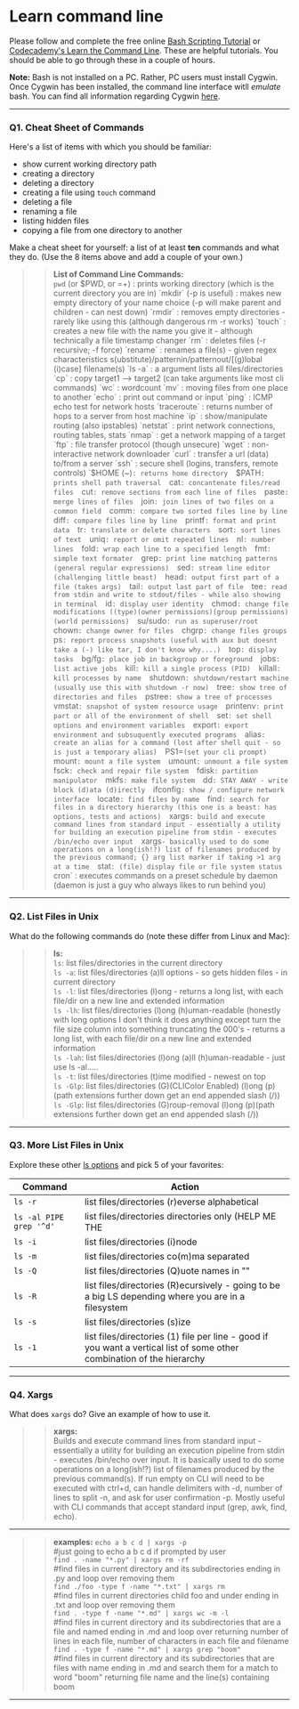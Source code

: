# Learn command line

Please follow and complete the free online [Bash Scripting Tutorial](https://ryanstutorials.net/bash-scripting-tutorial/) or [Codecademy's Learn the Command Line](https://www.codecademy.com/learn/learn-the-command-line). These are helpful tutorials. You should be able to go through these in a couple of hours.

**Note:** Bash is not installed on a PC. Rather, PC users must install Cygwin. Once Cygwin has been installed, the command line interface witll _emulate_ bash. You can find all information regarding Cygwin [here](https://www.cygwin.com/).

---

### Q1.  Cheat Sheet of Commands  

Here's a list of items with which you should be familiar:  
* show current working directory path
* creating a directory
* deleting a directory
* creating a file using `touch` command
* deleting a file
* renaming a file
* listing hidden files
* copying a file from one directory to another

Make a cheat sheet for yourself: a list of at least **ten** commands and what they do.  (Use the 8 items above and add a couple of your own.)  

> > **List of Command Line Commands:**  
`pwd` (or $PWD, or =+) : prints working directory (which is the current directory you are in)  
`mkdir` (-p is useful) : makes new empty directory of your name choice (-p will make parent and children - can nest down)  
`rmdir` : removes empty directories -rarely like using this (although dangerous rm -r works)  
`touch` : creates a new file with the name you give it - although technically a file timestamp changer  
`rm` : deletes files (-r recursive; -f force)  
`rename` : renames a file(s) - given regex characteristics s(ubstitute)/patternin/patternout/[(g)lobal (i)case] filename(s)  
`ls -a` : a argument lists all files/directories  
`cp` : copy target1 --> target2 (can take arguments like most cli commands)  
`wc` : wordcount  
`mv` : moving files from one place to another  
`echo` : print out command or input  
`ping` : ICMP echo test for network hosts  
`traceroute` : returns number of hops to a server from host machine  
`ip` : show/manipulate routing (also ipstables)  
`netstat` : print network connections, routing tables, stats  
`nmap` : get a network mapping of a target  
`ftp` : file transfer protocol (though unsecure)  
`wget` : non-interactive network downloader  
`curl` : transfer a url (data) to/from a server  
`ssh` : secure shell (logins, transfers, remote controls)  
`$HOME (~)` : returns home directory  
`$PATH` : prints shell path traversal  
`cat` : concantenate files/read files  
`cut` : remove sections from each line of files  
`paste` : merge lines of files  
`join` : join lines of two files on a common field  
`comm` : compare two sorted files line by line  
`diff` : compare files line by line  
`printf` : format and print data  
`tr` : translate or delete characters  
`sort` : sort lines of text  
`uniq` : report or omit repeated lines  
`nl` : number lines  
`fold` : wrap each line to a specified length  
`fmt` : simple text formater  
`grep` : print line matching patterns (general regular expressions)  
`sed` : stream line editor (challenging little beast)  
`head` : output first part of a file (takes args)  
`tail` : output last part of file  
`tee` : read from stdin and write to stdout/files - while also showing in terminal  
`id` : display user identity  
`chmod` : change file modifications ((type)(owner permissions)(group permissions)(world permissions)  
`su/sudo` : run as superuser/root  
`chown` : change owner for files  
`chgrp` : change files groups  
`ps` : report process snapshots (useful with aux but doesnt take a (-) like tar, I don't know why....)  
`top` : display tasks  
`bg/fg` : place job in backgroup or foreground  
`jobs` : list active jobs  
`kill` : kill a single process (PID)  
`killall` : kill processes by name  
`shutdown` : shutdown/restart machine (usually use this with shutdown -r now)  
`tree` : show tree of directories and files  
`pstree` : show a tree of processes  
`vmstat` : snapshot of system resource usage  
`printenv` : print part or all of the environment of shell  
`set` : set shell options and environment variables  
`export` : export environment and subsuquently executed programs  
`alias` : create an alias for a command (lost after shell quit - so is just a temporary alias)  
`PS1=`(set your cli prompt)  
`mount` : mount a file system  
`umount` : unmount a file system  
`fsck` : check and repair file system  
`fdisk` : partition manipulator  
`mkfs` : make file system  
`dd` : STAY AWAY - write block (d)ata (d)irectly  
`ifconfig` : show / configure network interface  
`locate` : find files by name  
`find` : search for files in a directory hierarchy (this one is a beast: has options, tests and actions)  
`xargs` : build and execute command lines from standard input - essentially a utility for building an execution pipeline from stdin - executes /bin/echo over input  
`xargs` - basically used to do some operations on a long(ish!?) list of filenames produced by the previous command; {} arg list marker if taking >1 arg at a time  
`stat` : (file) display file or file system status  
`cron` : executes commands on a preset schedule by daemon (daemon is just a guy who always likes to run behind you)  
---

### Q2.  List Files in Unix  

What do the following commands do (note these differ from Linux and Mac):

> > **ls:**  
`ls`: list files/directories in the current directory  
`ls -a`: list files/directories (a)ll options - so gets hidden files - in current directory  
`ls -l`: list files/directories (l)ong - returns a long list, with each file/dir on a new line and extended information  
`ls -lh`: list files/directories (l)ong (h)uman-readable (honestly with long options I don't think it does anything except turn the file size column into something truncating the 000's - returns a long list, with each file/dir on a new line and extended information    
`ls -lah`: list files/directories (l)ong (a)ll (h)uman-readable - just use ls -al.....   
`ls -t`: list files/directories (t)ime modified - newest on top  
`ls -Glp`: list files/directories (G)(CLIColor Enabled) (l)ong (p)(path extensions further down get an end appended slash (/))  
`ls -Glp`: list files/directories (G)roup-removal (l)ong (p)(path extensions further down get an end appended slash (/))  
---

### Q3.  More List Files in Unix  

Explore these other [ls options](http://www.techonthenet.com/unix/basic/ls.php) and pick 5 of your favorites:

> >
Command  |  Action
------------ | -------------
`ls -r` | list files/directories (r)everse alphabetical
`ls -al PIPE grep '^d'` | list files/directories directories only (HELP ME THE | operator was breaking my table)
`ls -i` | list files/directories (i)node  
`ls -m` | list files/directories co(m)ma separated  
`ls -Q` | list files/directories (Q)uote names in ""  
`ls -R` | list files/directories (R)ecursively - going to be a big LS depending where you are in a filesystem  
`ls -s` | list files/directories (s)ize  
`ls -1` | list files/directories (1) file per line - good if you want a vertical list of some other combination of the hierarchy  

---

### Q4.  Xargs   
What does `xargs` do? Give an example of how to use it.

> > **xargs:**  
Builds and execute command lines from standard input - essentially a utility for building an execution pipeline from stdin - executes /bin/echo over input. It is basically used to do some operations on a long(ish!?) list of filenames produced by the previous command(s). If run empty on CLI will need to be executed with ctrl+d, can handle delimiters with -d, number of lines to split -n, and ask for user confirmation -p. Mostly useful with CLI commands that accept standard input (grep, awk, find, echo).  

---

> > **examples:**
`echo a b c d | xargs -p`  
#just going to echo a b c d if prompted by user  
`find . -name "*.py" | xargs rm -rf`  
#find files in current directory and its subdirectories ending in .py and loop over removing them  
`find ./foo -type f -name "*.txt" | xargs rm`  
#find files in current directories child foo and under ending in .txt and loop over removing them  
`find . -type f -name "*.md" | xargs wc -m -l`  
#find files in current directory and its subdirectories that are a file and named ending in .md and loop over returning number of lines in each file, number of characters in each file and filename  
`find . -type f -name "*.md" | xargs grep "boom"`   
#find files in current directory and its subdirectories that are files with name ending in .md and search them for a match to word "boom" returning file name and the line(s) containing boom  

---
